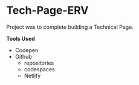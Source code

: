 # Tech-Page-ERV
Project was to complete building a Technical Page.

**Tools Used**
* Codepen
* Github
    * repositories
    * codespaces
    * Netlify